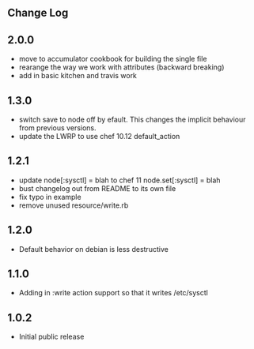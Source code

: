 Change Log
----------
## 2.0.0
* move to accumulator cookbook for building the single file
* rearange the way we work with attributes (backward breaking)
* add in basic kitchen and travis work

## 1.3.0
* switch save to node off by efault. This changes the implicit behaviour from previous versions. 
* update the LWRP to use chef 10.12 default_action

## 1.2.1
* update node[:sysctl] = blah to chef 11 node.set[:sysctl] = blah
* bust changelog out from README to its own file
* fix typo in example
* remove unused resource/write.rb

## 1.2.0 
* Default behavior on debian is less destructive

## 1.1.0  
* Adding in :write action support so that it writes /etc/sysctl

## 1.0.2  
* Initial public release

